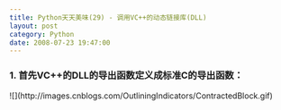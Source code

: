 ```yaml
---
title: Python天天美味(29) - 调用VC++的动态链接库(DLL)
layout: post
category: Python
date: 2008-07-23 19:47:00
---
```


### 1. 首先VC++的DLL的导出函数定义成标准C的导出函数：

<div class="cnblogs_code" onclick="cnblogs_code_show('910eb973-7829-4cc7-96f7-84bb6de389c1')">![](http://images.cnblogs.com/OutliningIndicators/ContractedBlock.gif)<div id="cnblogs_code_open_910eb973-7829-4cc7-96f7-84bb6de389c1"><div><!--

Code highlighting produced by Actipro CodeHighlighter (freeware)
http://www.CodeHighlighter.com/

--><span style="color: #008000;">#</span><span style="color: #008000;">ifdef&nbsp;LRDLLTEST_EXPORTS</span><span style="color: #008000;">
#</span><span style="color: #008000;">define&nbsp;LRDLLTEST_API&nbsp;__declspec(dllexport)</span><span style="color: #008000;">
#</span><span style="color: #008000;">else</span><span style="color: #008000;">
#</span><span style="color: #008000;">define&nbsp;LRDLLTEST_API&nbsp;__declspec(dllimport)</span><span style="color: #008000;">
#</span><span style="color: #008000;">endif</span><span style="color: #008000;">
</span><span style="color: #000000;">
extern&nbsp;</span><span style="color: #800000;">"</span><span style="color: #800000;">C</span><span style="color: #800000;">"</span><span style="color: #000000;">&nbsp;LRDLLTEST_API&nbsp;int&nbsp;Sum(int&nbsp;a&nbsp;,&nbsp;int&nbsp;b);
extern&nbsp;</span><span style="color: #800000;">"</span><span style="color: #800000;">C</span><span style="color: #800000;">"</span><span style="color: #000000;">&nbsp;LRDLLTEST_API&nbsp;void&nbsp;GetString(char</span><span style="color: #000000;">*</span><span style="color: #000000;">&nbsp;pChar);

</span><span style="color: #000000;">//</span><span style="color: #000000;">a&nbsp;</span><span style="color: #000000;">+</span><span style="color: #000000;">&nbsp;b
LRDLLTEST_API&nbsp;int&nbsp;Sum(int&nbsp;a&nbsp;,&nbsp;int&nbsp;b)
{
&nbsp;&nbsp;&nbsp;&nbsp;</span><span style="color: #0000ff;">return</span><span style="color: #000000;">&nbsp;a&nbsp;</span><span style="color: #000000;">+</span><span style="color: #000000;">&nbsp;b;
}

</span><span style="color: #000000;">//</span><span style="color: #000000;">Get&nbsp;a&nbsp;string
LRDLLTEST_API&nbsp;void&nbsp;GetString(char</span><span style="color: #000000;">*</span><span style="color: #000000;">&nbsp;pChar)
{
&nbsp;&nbsp;&nbsp;&nbsp;strcpy(pChar,&nbsp;</span><span style="color: #800000;">"</span><span style="color: #800000;">Hello&nbsp;DLL</span><span style="color: #800000;">"</span><span style="color: #000000;">);
}</span></div></div></div>

### 2. Python中调用如下：

<div class="cnblogs_code"><div><!--

Code highlighting produced by Actipro CodeHighlighter (freeware)
http://www.CodeHighlighter.com/

--><span style="color: #0000ff;">from</span><span style="color: #000000;">&nbsp;ctypes&nbsp;</span><span style="color: #0000ff;">import</span><span style="color: #000000;">&nbsp;</span><span style="color: #000000;">*</span><span style="color: #000000;">

fileName</span><span style="color: #000000;">=</span><span style="color: #800000;">"</span><span style="color: #800000;">LRDllTest.dll</span><span style="color: #800000;">"</span><span style="color: #000000;">
func</span><span style="color: #000000;">=</span><span style="color: #000000;">cdll.LoadLibrary(fileName)
str&nbsp;</span><span style="color: #000000;">=</span><span style="color: #000000;">&nbsp;create_string_buffer(</span><span style="color: #000000;">20</span><span style="color: #000000;">)
n&nbsp;</span><span style="color: #000000;">=</span><span style="color: #000000;">&nbsp;func.Sum(</span><span style="color: #000000;">2</span><span style="color: #000000;">,&nbsp;</span><span style="color: #000000;">3</span><span style="color: #000000;">)
func.GetString(str)

</span><span style="color: #0000ff;">print</span><span style="color: #000000;">&nbsp;n
</span><span style="color: #0000ff;">print</span><span style="color: #000000;">&nbsp;str.raw</span></div></div>

关于C语言中的一些参数类型详见：[http://www.python.org/doc/2.5/lib/node454.html](http://www.python.org/doc/2.5/lib/node454.html)

### 3. 输出结果：

<div class="cnblogs_code"><div><!--

Code highlighting produced by Actipro CodeHighlighter (freeware)
http://www.CodeHighlighter.com/

--><span style="color: #000000;">5</span><span style="color: #000000;">
Hello&nbsp;DLL</span></div></div>

&nbsp;

#### [Python   天天美味系列（总）](http://www.cnblogs.com/coderzh/archive/2008/07/08/pythoncookbook.html)
  
[Python     天天美味(27) - 网络编程起步(Socket发送消息)](http://www.cnblogs.com/coderzh/archive/2008/06/07/1215607.html) &nbsp;
  
[Python     天天美味(28) - urlopen](http://www.cnblogs.com/coderzh/archive/2008/06/07/1215657.html)&nbsp;&nbsp; &nbsp;
  
[Python     天天美味(29) - 调用VC++的动态链接库(DLL)](http://www.cnblogs.com/coderzh/archive/2008/07/23/1249919.html)&nbsp;
  
[Python     天天美味(30) - python数据结构与算法之快速排序](http://www.cnblogs.com/coderzh/archive/2008/09/20/1294947.html)&nbsp;
  
[Python     天天美味(31) - python数据结构与算法之插入排序](http://www.cnblogs.com/coderzh/archive/2008/09/21/1295434.html)&nbsp;
...
&nbsp;

&nbsp;
